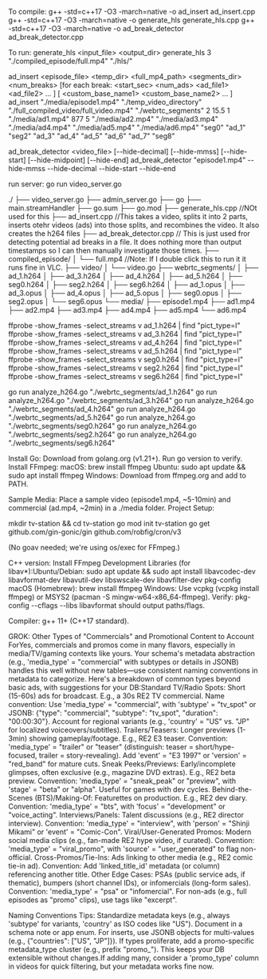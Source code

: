 To compile:
g++ -std=c++17 -O3 -march=native -o ad_insert ad_insert.cpp
g++ -std=c++17 -O3 -march=native -o generate_hls generate_hls.cpp
g++ -std=c++17 -O3 -march=native -o ad_break_detector ad_break_detector.cpp

To run:
generate_hls <segmentDur> <input_file> <output_dir>
generate_hls 3 "./compiled_episode/full.mp4" "./hls/"

ad_insert <episode_file> <temp_dir> <full_mp4_path> <segments_dir> <num_breaks> [for each break: <start_sec> <num_ads> <ad_file1> <ad_file2> ... ] [ <custom_base_name1> <custom_base_name2> ... ]
ad_insert "./media/episode1.mp4" "./temp_video_directory" "./full_compiled_video/full_video.mp4" "./webrtc_segments" 2 15.5 1 "./media/ad1.mp4" 877 5 "./media/ad2.mp4" "./media/ad3.mp4" "./media/ad4.mp4" "./media/ad5.mp4" "./media/ad6.mp4" "seg0" "ad_1" "seg2" "ad_3" "ad_4" "ad_5" "ad_6" "ad_7" "seg8"

ad_break_detector <video_file> [--hide-decimal] [--hide-mmss] [--hide-start] [--hide-midpoint] [--hide-end]
ad_break_detector "episode1.mp4" --hide-mmss --hide-decimal --hide-start --hide-end

run server:
go run video_server.go

./
├── video_server.go
├── admin_server.go
├── go
├── main.streamHandler
├── go.sum
├── go.mod
├── generate_hls.cpp //NOt used for this
├── ad_insert.cpp //This takes a video, splits it into 2 parts, inserts otehr videos (ads) into those splits, and recombines the video. It also creates the h264 files
├── ad_break_detector.cpp // This is just used fror detecting potential ad breaks in a file. It does nothing more than output timestamps so I can then manually investigate those times.
├── compiled_episode/
│   └── full.mp4 //Note: If I double click this to run it it runs fine in VLC.
├── video/
│   └── video.go
├── webrtc_segments/
│   ├── ad_1.h264
│   ├── ad_3.h264
│   ├── ad_4.h264
│   ├── ad_5.h264
│   ├── seg0.h264
│   ├── seg2.h264
│   ├── seg6.h264
│   ├── ad_1.opus
│   ├── ad_3.opus
│   ├── ad_4.opus
│   ├── ad_5.opus
│   ├── seg0.opus
│   ├── seg2.opus
│   └── seg6.opus
└── media/
    ├── episode1.mp4
    ├── ad1.mp4
    ├── ad2.mp4
    ├── ad3.mp4
    ├── ad4.mp4
    ├── ad5.mp4
    └── ad6.mp4

ffprobe -show_frames -select_streams v ad_1.h264 | find "pict_type=I"
ffprobe -show_frames -select_streams v ad_3.h264 | find "pict_type=I"
ffprobe -show_frames -select_streams v ad_4.h264 | find "pict_type=I"
ffprobe -show_frames -select_streams v ad_5.h264 | find "pict_type=I"
ffprobe -show_frames -select_streams v seg0.h264 | find "pict_type=I"
ffprobe -show_frames -select_streams v seg2.h264 | find "pict_type=I"
ffprobe -show_frames -select_streams v seg6.h264 | find "pict_type=I"


go run analyze_h264.go "./webrtc_segments/ad_1.h264"
go run analyze_h264.go "./webrtc_segments/ad_3.h264"
go run analyze_h264.go "./webrtc_segments/ad_4.h264"
go run analyze_h264.go "./webrtc_segments/ad_5.h264"
go run analyze_h264.go "./webrtc_segments/seg0.h264"
go run analyze_h264.go "./webrtc_segments/seg2.h264"
go run analyze_h264.go "./webrtc_segments/seg6.h264"

Install Go: Download from golang.org (v1.21+). Run go version to verify.
Install FFmpeg: macOS: brew install ffmpeg
Ubuntu: sudo apt update && sudo apt install ffmpeg
Windows: Download from ffmpeg.org and add to PATH.

Sample Media: Place a sample video (episode1.mp4, ~5-10min) and commercial (ad.mp4, ~2min) in a ./media folder.
Project Setup:

mkdir tv-station && cd tv-station
go mod init tv-station
go get github.com/gin-gonic/gin github.com/robfig/cron/v3

(No goav needed; we're using os/exec for FFmpeg.)

C++ version:
Install FFmpeg Development Libraries (for libav*):Ubuntu/Debian: sudo apt update && sudo apt install libavcodec-dev libavformat-dev libavutil-dev libswscale-dev libavfilter-dev pkg-config
macOS (Homebrew): brew install ffmpeg
Windows: Use vcpkg (vcpkg install ffmpeg) or MSYS2 (pacman -S mingw-w64-x86_64-ffmpeg).
Verify: pkg-config --cflags --libs libavformat should output paths/flags.

Compiler: g++ 11+ (C++17 standard).













GROK:
Other Types of "Commercials" and Promotional Content to Account ForYes, commercials and promos come in many flavors, especially in media/TV/gaming contexts like yours. Your schema's metadata abstraction (e.g., 'media_type' = "commercial" with subtypes or details in JSONB) handles this well without new tables—use consistent naming conventions in metadata to categorize. Here's a breakdown of common types beyond basic ads, with suggestions for your DB:Standard TV/Radio Spots: Short (15-60s) ads for broadcast. E.g., a 30s RE2 TV commercial. Name convention: Use 'media_type' = "commercial", with 'subtype' = "tv_spot" or JSONB: {"type": "commercial", "subtype": "tv_spot", "duration": "00:00:30"}. Account for regional variants (e.g., 'country' = "US" vs. "JP" for localized voiceovers/subtitles).
Trailers/Teasers: Longer previews (1-3min) showing gameplay/footage. E.g., RE2 E3 teaser. Convention: 'media_type' = "trailer" or "teaser" (distinguish: teaser = short/hype-focused, trailer = story-revealing). Add 'event' = "E3 1997" or 'version' = "red_band" for mature cuts.
Sneak Peeks/Previews: Early/incomplete glimpses, often exclusive (e.g., magazine DVD extras). E.g., RE2 beta preview. Convention: 'media_type' = "sneak_peak" or "preview", with 'stage' = "beta" or "alpha". Useful for games with dev cycles.
Behind-the-Scenes (BTS)/Making-Of: Featurettes on production. E.g., RE2 dev diary. Convention: 'media_type' = "bts", with 'focus' = "development" or "voice_acting".
Interviews/Panels: Talent discussions (e.g., RE2 director interview). Convention: 'media_type' = "interview", with 'person' = "Shinji Mikami" or 'event' = "Comic-Con".
Viral/User-Generated Promos: Modern social media clips (e.g., fan-made RE2 hype video, if curated). Convention: 'media_type' = "viral_promo", with 'source' = "user_generated" to flag non-official.
Cross-Promos/Tie-Ins: Ads linking to other media (e.g., RE2 comic tie-in ad). Convention: Add 'linked_title_id' metadata (or column) referencing another title.
Other Edge Cases: PSAs (public service ads, if thematic), bumpers (short channel IDs), or infomercials (long-form sales). Convention: 'media_type' = "psa" or "infomercial". For non-ads (e.g., full episodes as "promo" clips), use tags like "excerpt".

Naming Conventions Tips: Standardize metadata keys (e.g., always 'subtype' for variants, 'country' as ISO codes like "US"). Document in a schema note or app enum. For inserts, use JSONB objects for multi-values (e.g., {"countries": ["US", "JP"]}). If types proliferate, add a promo-specific metadata_type cluster (e.g., prefix "promo_"). This keeps your DB extensible without changes.If adding many, consider a 'promo_type' column in videos for quick filtering, but your metadata works fine now.


